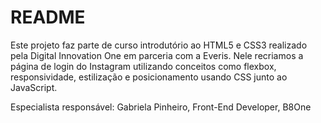 # README

Este projeto faz parte de curso introdutório ao HTML5 e CSS3 realizado pela Digital Innovation One em parceria com a Everis. Nele recriamos a página de login do Instagram utilizando conceitos como flexbox, responsividade, estilização e posicionamento usando CSS junto ao JavaScript. 

Especialista responsável: Gabriela Pinheiro, Front-End Developer, B8One
